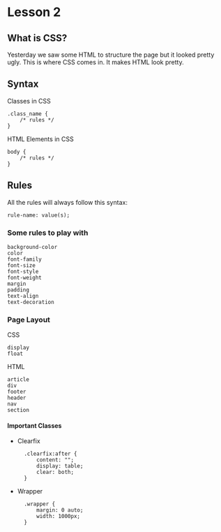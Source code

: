# Lesson 2

## What is CSS?

Yesterday we saw some HTML to structure the page but it looked pretty ugly. This is where CSS comes in. It makes HTML look pretty.

## Syntax

Classes in CSS

    .class_name {
        /* rules */
    }

HTML Elements in CSS

    body {
        /* rules */
    }

## Rules

All the rules will always follow this syntax:

    rule-name: value(s);

### Some rules to play with

    background-color
    color
    font-family
    font-size
    font-style
    font-weight
    margin
    padding
    text-align
    text-decoration

### Page Layout

CSS

    display
    float

HTML

    article
    div
    footer
    header
    nav
    section

#### Important Classes

- Clearfix

        .clearfix:after {
            content: "";
            display: table;
            clear: both;
        }

- Wrapper

        .wrapper {
            margin: 0 auto;
            width: 1000px;
        }
